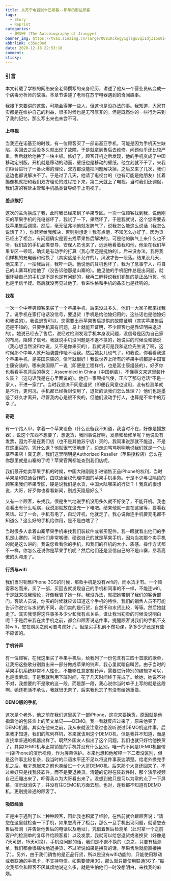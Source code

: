 ```yaml
---
title: 从苏宁电器到卡巴斯基--那年的那些顾客
tags:
  - Story
  - Reprint
categories:
  - 姜晔传 (The Autobiography of Jiangye)
banner_img: https://tva1.sinaimg.cn/large/0081Kckwgy1glsguvqi1dj315o0i4118.jpg
abbrlink: c35ec0ed
date: 2020-12-18 22:53:18
comment:
sticky:
---
```




### 引言

本文转载了学校的网络安全老师撰写的亲身经历，讲述了他从一个营业员转变成一个病毒分析师的故事。本章节讲述了老师在苏宁电器遇到的奇闻趣事。

<!--more-->







我接下来要讲的这些，可能会得罪一些人，但这也是没办法的事。我知道，大家其实都是在维护自己的利益，很多时候也是无可厚非的。但是既然你的一些行为来到了我的记忆，那么写出来也未尝不可。

 

#### 上电视

 

当我还在诺基亚的时候，有一位顾客买了一部诺基亚手机，可能是因为手机天生缺陷，买回去之后没多久就出现了故障，于是就拿到售后去维修。问题似乎还比较严重，售后就给他换了一块主板。修好了，顾客开机之后发现，他的手机变成了中国移动定制版，开机就是移动的动画，壁纸也是移动的壁纸。他立刻就不干了，来我们柜台进行了一番火爆的理论，双方都没能把问题解决掉。之后又来了几次，我们这边也都说解决不了。于是过了几天，他请了电视台的（也有可能是他朋友）扛着摄像机就把和我们双方理论的过程拍下来，第二天就上了电视。当时我们还调侃，我们店的客诉主管和手机品类督导终于上电视了。

 

#### 差点挨打

 

这次的主角换成了我，此时我已经来到了苹果专区。一次一位顾客找到我，说他刚买的苹果手机的充电器坏了，我试了一下，果然坏了。于是我就说，这个您需要去找苹果售后调换。然后，毫无征兆地他就发脾气了，说我怎么能这么说话（我怎么说话了？），你赶紧给我解决，否则别想走！我有点懵，不知怎么办好了。因为货已经出了柜台，有问题确实是要去找苹果售后解决的。可是他的脾气上来什么也不听，我们店的手机品类督导，安保人员也来了，远远地看着我和他，他坐在我们苹果专区一顿骂，确实是有动手的打算（我心里还是挺怕的）。后来没办法，我将我们样机的充电器和他换了（其实这是不允许的），风波才告一段落。结果没几天，他又来了，一拍我后背，我吓一跳。他说他的耳机也坏了，我为了息事宁人，将自己的山寨耳机给他了（没告诉他那是山寨的）。他见他的手机配件总是出问题，就很怀疑自己的手机是不是也是有问题的，我再三解释说我们销售的是正品行货，他也是半信半疑。然后就没再见过他了。看来性格和手机的品质也是挂钩的。

 

#### 找茬

 

一次一个中年男顾客来买了一个苹果手机，后来没过多久，他们一大家子都来找我了。说手机在家打电话没信号，要退货（手机是给他媳妇用的，这些话也是他媳妇和我说的）。我说退货可以，您需要出示苹果售后提供的故障证明（其实苹果售后还是不错的，只要手机真有问题，马上就能开证明，不少顾客也是靠证明来退货的）。她说已经去了售后，说经过检测发现手机本身没问题，没信号是因为自己家的布局，阻碍了信号。我就说手机没问题是不退不换的，她说买的时候没和她说（我心想当然没和你说，又不是你来买的），我就说可是我和这位先生说了啊，这时候那个中年人就开始装聋作哑不理我。然后她女儿也气了，和我说，你看看我这个苹果手机，是美国原装的，信号就很好！我说世界上所有的苹果手机都是中国富士康安装的，哪来美国原厂一说（即便是工程样机，也是富士康组装的）。好歹你也看看手机背后的英文：Assembled in China（中国组装），不懂英文来这里装什么装？（这句话我是在心里面说的）。他们一家颐指气使，正应了那句老话“不是一家人，不进一家门”。当时我坚决不同意退货（即便我同意也没用，没有检测单就是不行，更何况，手机都已经拆封使用了，退货的话我们怎么处理？）他们也是墨迹了好久才离开，尽管我内心是很不爽的，但他们没动手打人，也算是不幸中的万幸了。

 

#### 奇葩

 

有一个路人甲，拿着一个苹果设备（什么设备我不知道，我当时不在，好像是播放器），说这个东西不想要了，想退货，我同事说好啊，发票和检修单呢？他说没有发票，因为不是在我们店（也不是其他苏宁店）买的，我同事说那就不能退，不是在这里买的，凭什么退？他就很气愤地走了，边走边骂骂咧咧地说我们就是一个山寨苹果店！真无奈，我们这里明明是Authorized Reseller（苹果授权店）怎么在你那里就是山寨的了呢？苹果官网都能查到我们店呢。

我们最开始卖苹果手机的时候，中国大陆刚刚引进销售正品iPhone的权利，当时苹果是和联通合作的，由联通全权代理中国的苹果手机事务。于是不少与世隔绝的顾客来我们苹果专区，硬是说我们是水货，中国大陆哪来的行货？！我真的很想说，大哥，好歹你也看看新闻，别成天隐居好么？

又有一个顾客，来找我，很是生气地说手机没用多久就不好使了，不能开机。我也没看出有什么毛病，我说那就放在这充一下电吧。结果他就一直在这里等，要看我笑话。过了一会，手机有电了，自动开机，他就走了。我心说你连手机要充电都不知道么？这么好的手机给你用，是不是白瞎了？

当时很多人拿着山寨苹果手机来找我们装软件或者买配件。我一眼就看出他们的手机是山寨的，可是他们非常嘴硬，硬说自己的就是苹果手机，因为当初那个卖手机的就是这么讲的。我说您看看你的手机，和我们的样机的大小、质感、操作方式都不一样，你怎么还说你是苹果手机呢？然后他们还是坚信自己的不是山寨，昂着高傲的头颅走了。

 

#### 行货与wifi

 

我们当时销售iPhone 3GS的时候，那款手机是没有wifi的，而水货才有。一个顾客慕名而来，买了一部，买回去就发现自己的手机和同事的不一样，不能连wifi，于是就来找我理论，好像我骗了她一样。我没办法，就把她带到了我们的客诉部门。客诉人员说，你买的时候就应该知道这个手机的特性，我们的销售人员不可能告诉你说它与水货的不同，我们卖的是行货，自然不和水货比较，等等。然后她就走了。其实我觉得这件事多多少少和我有点关系，谁让我当初卖的时候没说明白呢？于是后来我在卖手机之前，都会和顾客说这件事，提醒顾客说我们的手机不支持wifi，您在购买之前可要考虑好了。但是买手机前不做功课，多多少少还是有些不应该的。

 

#### 手机铃声

 

有一位顾客，在我这里买了苹果手机后，给我列了一份包含有三四十首歌的歌单，让我把这些歌分别剪出来一部分做成苹果的铃声，我心里就暗自叫苦。由于当时的苹果手机系统非常不人性化，不能够任意定制铃声，需要进行特别的编辑才可以，也是很麻烦。于是我就利用下班时间，花了几天时间终于完成了。给她，她说不对不对，我想要的不是歌的这一段，而是那一段，我心说你当时单子上写的就是这段啊。她还死活不承认，我就很无奈了，后来我也忘了有没有给她重做。

 

#### DEMO版的手机

 

这次是个老外，他之前在我们这里买了一部iPhone，这次来要换货，原因就是他指着他的包装盒上的英文单词——DEMO。我一看就反应过来了，原来他买了DEMO机器。其实在他来之前，我从来就没注意过也没听说过DEMO机这件事，后来我才知道，我们的陈列样机，本来就该用这个DEMO机，但是我并不知道，而是直接拿普通的机器出样了。既然外国友人指出了这个问题，我们也就只好给他换货了。其实DEMO机与正常销售的手机并没有什么区别，唯一的不同是DEMO机自带一段iPhone的演示视频，作为屏幕保护。本来也想和他解释一下二者没区别，但是这件事比较复杂，我当时的口语水平还不足以将这件事表达清楚。给老外换完手机之后，我才想起来之前也卖给过一个大哥DEMO机。后来那个大哥还回来了，不过幸好只是找我装软件，而不是要退换货。清楚的记得在装软件时，那个演示视频自己还蹦出来了，吓得我以为大哥看出来了。没想到他只是习以为常的点了一下屏幕，演示就消失了，并没有往DEMO机方面去想。也对，连我都不知道有DEMO机，更别提普通的顾客了。

 

#### 吸取经验

 

正是由于遇到了以上种种顾客，因此我也积累了经验，在售前就会跟顾客说：“请您在这里就检查一下手机，如果您离开了柜台，那么一旦手机出现问题，就请您去售后检测（并告诉他售后的电话以及地址），凭借着售后检测单（此时拿一个之前客户的检测单的复印件给顾客看）以及发票，我就可以给您退货或者换货（好像是7天可退，15天可换），手机没问题的话，我们是不退不换的（总之，只要有检测单，我们都会很痛快地退换货，不过听说如果是换货的话，苹果售后就能直接换了）。另外，由于我们销售的是正品行货，所以是没有wifi功能的，只能使用移动或者联通的手机卡，不支持电信。如果要使用3G，那么就只能使用联通3G了。”每次我都会和顾客不厌其烦地说这么多，就是生怕他们一时没想明白，来找我的麻烦。